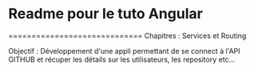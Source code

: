 # Readme pour le tuto Angular 
=============================
Chapitres : Services et Routing

Objectif : Développement d'une appli permettant de se connect à l'API GITHUB et récuper les détails sur les utilisateurs, les repository etc...
